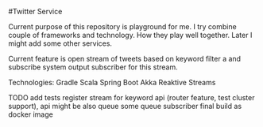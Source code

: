 #Twitter Service

Current purpose of this repository is playground for me. I try combine couple of frameworks and technology. How they play well together. Later I might add some other services.

Current feature is open stream of tweets based on keyword filter a and subscribe system output subscriber for this stream.

Technologies:
Gradle
Scala
Spring Boot
Akka
Reaktive Streams


TODO
add tests
register stream for keyword api (router feature, test cluster support), api might be also queue
some queue subscriber
final build as docker image
